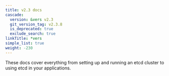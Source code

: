 ```yaml
---
title: v2.3 docs
cascade:
  version: &vers v2.3
  git_version_tag: v2.3.8
  is_deprecated: true
  exclude_search: true
linkTitle: *vers
simple_list: true
weight: -230
---
```


These docs cover everything from setting up and running an etcd cluster to using
etcd in your applications.
